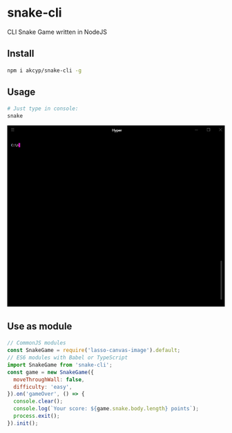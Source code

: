# snake-cli

CLI Snake Game written in NodeJS

## Install

```bash
npm i akcyp/snake-cli -g
```

## Usage

```bash
# Just type in console:
snake
```

![Example ss](snake-cli.gif)

## Use as module

```js
// CommonJS modules
const SnakeGame = require('lasso-canvas-image').default;
// ES6 modules with Babel or TypeScript
import SnakeGame from 'snake-cli';
const game = new SnakeGame({
  moveThroughWall: false,
  difficulty: 'easy',
}).on('gameOver', () => {
  console.clear();
  console.log(`Your score: ${game.snake.body.length} points`);
  process.exit();
}).init();
```
